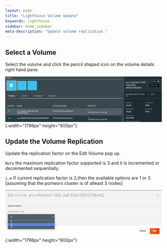 ```yaml
---
layout: page
title: "Lighthouse Volume Update"
keywords: lighthouse
sidebar: home_sidebar
meta-description: "Update volume replication."
---
```


## Select a Volume

Select the volume and click the pencil shaped icon on the volume details right hand pane.

![Lighthouse select volume](/images/lighthouse-new-volume-update-1.png){:width="1796px" height="600px"}

## Update the Volume Replication

Update the replication factor on the Edit Volume pop up.

`Note` the maximum replication factor supported is 3 and it is incremented or decremented sequentially.

`i.e` If current replication factor is 2,then the available options are 1 or 3 [assuming that the portworx cluster is of atleast 3 nodes] 

![Lighthouse group snapshot](/images/lighthouse-new-volume-update-2.png){:width="1796px" height="600px"}